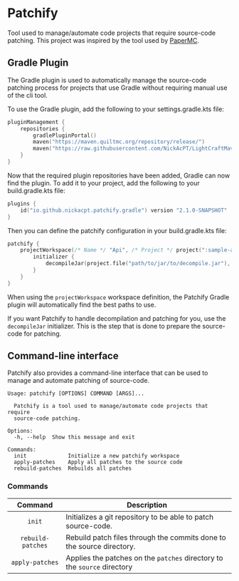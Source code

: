 # Patchify

Tool used to manage/automate code projects that require source-code patching. This project was inspired by the tool used
by [PaperMC](https://github.com/PaperMC/Paper).

## Gradle Plugin

The Gradle plugin is used to automatically manage the source-code patching process for projects that use Gradle without
requiring manual use of the cli tool.

To use the Gradle plugin, add the following to your settings.gradle.kts file:

```kotlin
pluginManagement {
    repositories {
        gradlePluginPortal()
        maven("https://maven.quiltmc.org/repository/release/")
        maven("https://raw.githubusercontent.com/NickAcPT/LightCraftMaven/main/")
    }
}
```

Now that the required plugin repositories have been added, Gradle can now find the plugin. To add it to your project,
add the following to your build.gradle.kts file:

```kotlin
plugins {
    id("io.github.nickacpt.patchify.gradle") version "2.1.0-SNAPSHOT"
}
```

Then you can define the patchify configuration in your build.gradle.kts file:

```kotlin
patchify {
    projectWorkspace(/* Name */ "Api", /* Project */ project(":sample-api")) {
        initializer {
            decompileJar(project.file("path/to/jar/to/decompile.jar"), "src/main/java")
        }
    }
}
```

When using the `projectWorkspace` workspace definition, the Patchify Gradle plugin will automatically find the best paths
to use.

If you want Patchify to handle decompilation and patching for you, use the `decompileJar` initializer. This is the step
that is done to prepare the source-code for patching.

## Command-line interface

Patchify also provides a command-line interface that can be used to manage and automate patching of source-code.

```
Usage: patchify [OPTIONS] COMMAND [ARGS]...

  Patchify is a tool used to manage/automate code projects that require
  source-code patching.

Options:
  -h, --help  Show this message and exit

Commands:
  init             Initialize a new patchify workspace
  apply-patches    Apply all patches to the source code
  rebuild-patches  Rebuilds all patches
```

### Commands

|         Command         | Description                                                                  |
|:-----------------------:|------------------------------------------------------------------------------|
|         `init`          | Initializes a git repository to be able to patch source-code.                |
|    `rebuild-patches`    | Rebuild patch files through the commits done to the source directory.        |
|     `apply-patches`     | Applies the patches on the `patches` directory to the `source` directory     |
